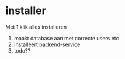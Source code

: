 # installer

Met 1 klik alles installeren

1. maakt database aan met correcte users etc
2. installeert backend-service
3. todo??

